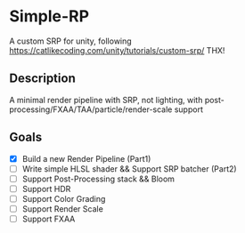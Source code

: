 # Simple-RP

A custom SRP for unity, following https://catlikecoding.com/unity/tutorials/custom-srp/
THX!

## Description

A minimal render pipeline with SRP, not lighting, with post-processing/FXAA/TAA/particle/render-scale support

## Goals

- [x] Build a new Render Pipeline (Part1)
- [ ] Write simple HLSL shader && Support SRP batcher (Part2)
- [ ] Support Post-Processing stack && Bloom
- [ ] Support HDR
- [ ] Support Color Grading
- [ ] Support Render Scale
- [ ] Support FXAA